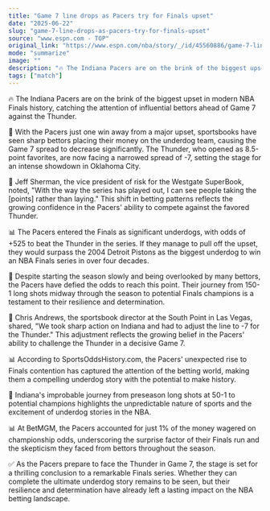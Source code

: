 ```yaml
---
title: "Game 7 line drops as Pacers try for Finals upset"
date: "2025-06-22"
slug: "game-7-line-drops-as-pacers-try-for-finals-upset"
source: "www.espn.com - TOP"
original_link: "https://www.espn.com/nba/story/_/id/45560886/game-7-line-drops-pacers-try-nba-finals-upset-vs-thunder"
mode: "summarize"
image: ""
description: "🔥 The Indiana Pacers are on the brink of the biggest upset in modern NBA Finals history, catching the attention of influential bettors ahead of Game 7 against the Thunder."
tags: ["match"]
---
```


🔥 The Indiana Pacers are on the brink of the biggest upset in modern NBA Finals history, catching the attention of influential bettors ahead of Game 7 against the Thunder.

🧠 With the Pacers just one win away from a major upset, sportsbooks have seen sharp bettors placing their money on the underdog team, causing the Game 7 spread to decrease significantly. The Thunder, who opened as 8.5-point favorites, are now facing a narrowed spread of -7, setting the stage for an intense showdown in Oklahoma City.

🎤 Jeff Sherman, the vice president of risk for the Westgate SuperBook, noted, "With the way the series has played out, I can see people taking the [points] rather than laying." This shift in betting patterns reflects the growing confidence in the Pacers' ability to compete against the favored Thunder.

📊 The Pacers entered the Finals as significant underdogs, with odds of +525 to beat the Thunder in the series. If they manage to pull off the upset, they would surpass the 2004 Detroit Pistons as the biggest underdog to win an NBA Finals series in over four decades.

🧠 Despite starting the season slowly and being overlooked by many bettors, the Pacers have defied the odds to reach this point. Their journey from 150-1 long shots midway through the season to potential Finals champions is a testament to their resilience and determination.

🎤 Chris Andrews, the sportsbook director at the South Point in Las Vegas, shared, "We took sharp action on Indiana and had to adjust the line to -7 for the Thunder." This adjustment reflects the growing belief in the Pacers' ability to challenge the Thunder in a decisive Game 7.

📊 According to SportsOddsHistory.com, the Pacers' unexpected rise to Finals contention has captured the attention of the betting world, making them a compelling underdog story with the potential to make history.

🧠 Indiana's improbable journey from preseason long shots at 50-1 to potential champions highlights the unpredictable nature of sports and the excitement of underdog stories in the NBA.

📊 At BetMGM, the Pacers accounted for just 1% of the money wagered on championship odds, underscoring the surprise factor of their Finals run and the skepticism they faced from bettors throughout the season.

✅ As the Pacers prepare to face the Thunder in Game 7, the stage is set for a thrilling conclusion to a remarkable Finals series. Whether they can complete the ultimate underdog story remains to be seen, but their resilience and determination have already left a lasting impact on the NBA betting landscape.